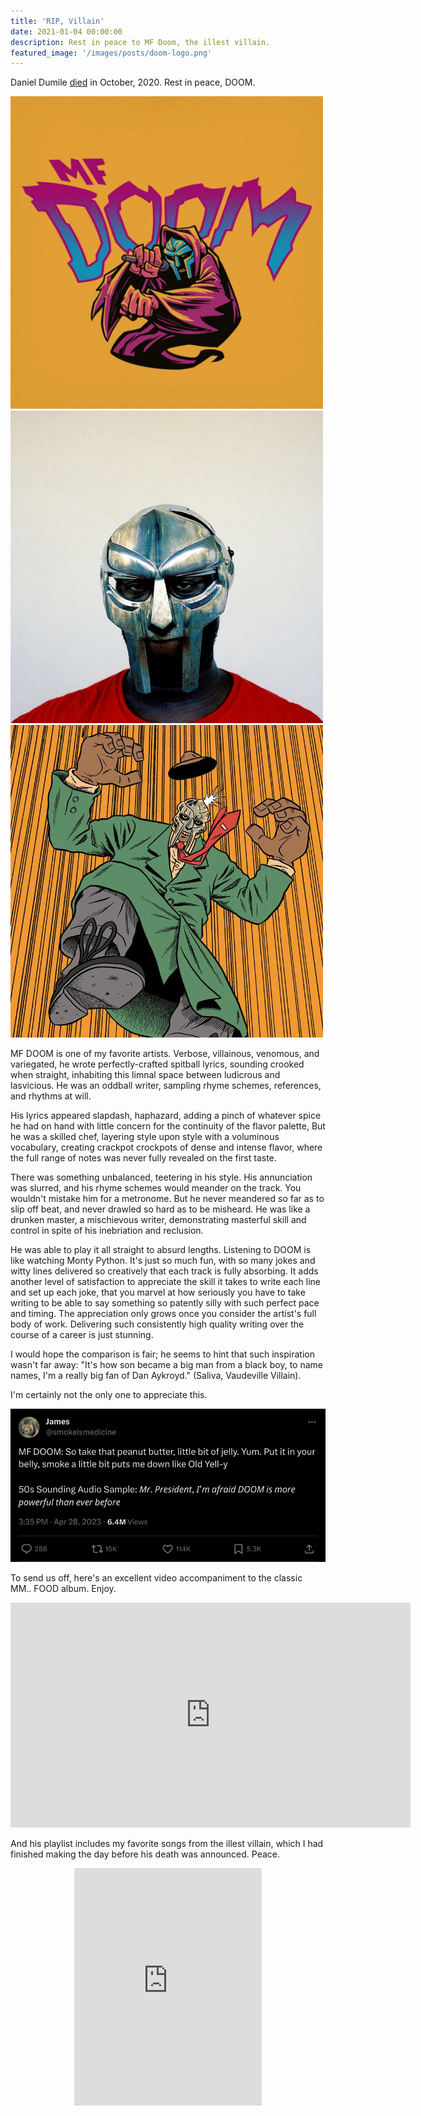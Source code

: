 ```yaml
---
title: 'RIP, Villain'
date: 2021-01-04 00:00:00
description: Rest in peace to MF Doom, the illest villain.
featured_image: '/images/posts/doom-logo.png'
---
```


Daniel Dumile [died](https://www.instagram.com/p/CJefkDalNYo/) in October, 2020. Rest in peace, DOOM.

<div class="gallery" data-columns="3">
    <img src="/images/posts/doom-art.png">
    <img src="/images/posts/doom-villain.jpg">
    <img src="/images/posts/doom-cartoon.jpg">
</div>

MF DOOM is one of my favorite artists. Verbose, villainous, venomous, and variegated, he wrote perfectly-crafted spitball lyrics, sounding crooked when straight, inhabiting this limnal space between ludicrous and lasvicious. He was an oddball writer, sampling rhyme schemes, references, and rhythms at will.

His lyrics appeared slapdash, haphazard, adding a pinch of whatever spice he had on hand with little concern for the continuity of the flavor palette, But he was a skilled chef, layering style upon style with a voluminous vocabulary, creating crackpot crockpots of dense and intense flavor, where the full range of notes was never fully revealed on the first taste.

There was something unbalanced, teetering in his style. His annunciation was slurred, and his rhyme schemes would meander on the track. You wouldn't mistake him for a metronome. But he never meandered so far as to slip off beat, and never drawled so hard as to be misheard. He was like a drunken master, a mischievous writer, demonstrating masterful skill and control in spite of his inebriation and reclusion.

He was able to play it all straight to absurd lengths. Listening to DOOM is like watching Monty Python. It's just so much fun, with so many jokes and witty lines delivered so creatively that each track is fully absorbing. It adds another level of satisfaction to appreciate the skill it takes to write each line and set up each joke, that you marvel at how seriously you have to take writing to be able to say something so patently silly with such perfect pace and timing. The appreciation only grows once you consider the artist's full body of work. Delivering such consistently high quality writing over the course of a career is just stunning.

I would hope the comparison is fair; he seems to hint that such inspiration wasn't far away: "It's how son became a big man from a black boy, to name names, I'm a really big fan of Dan Aykroyd." (Saliva, Vaudeville Villain).

I'm certainly not the only one to appreciate this.

<img src="/images/posts/doom-tweet.png"/>

To send us off, here's an excellent video accompaniment to the classic MM.. FOOD album. Enjoy.

<iframe src="https://www.youtube.com/embed/Ga-R6mxI5X4" width="640" height="360" frameborder="0" webkitallowfullscreen mozallowfullscreen allowfullscreen></iframe>

And his playlist includes my favorite songs from the illest villain, which I had finished making the day before his death was announced. Peace.

<p align="center">
    <iframe src="https://open.spotify.com/embed/playlist/2aOprC9GEIg39Iy8DJ1ESk" width="300" height="380" frameborder="0" allowtransparency="true" allow="encrypted-media"></iframe>
</p>
